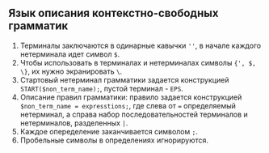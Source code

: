 ## Язык описания контекстно-свободных грамматик
1. Терминалы заключаются в одинарные кавычки `''`, в начале каждого нетерминала идет символ `$`.
2. Чтобы использовать в терминалах и нетерминалах символы `{', $, \}`, их нужно экранировать `\`.
3. Стартовый нетерминал грамматики задается конструкцией `START($non_term_name);`, пустой терминал - `EPS`.
4. Описание правил грамматики: правило задается конструкцией `$non_term_name = expresstions;`, где слева от `=` определяемый нетерминал, а справа набор последовательностей терминалов и нетерминалов, разделенных `|`.
5. Каждое опеределение заканчивается символом `;`.
6. Пробельные символы в определениях игнорируются.